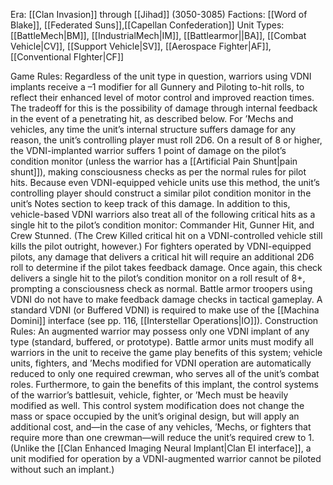 Era: [[Clan Invasion]] through [[Jihad]] (3050-3085)
Factions: [[Word of Blake]], [[Federated Suns]],[[Capellan Confederation]]
Unit Types: [[BattleMech|BM]], [[IndustrialMech|IM]], [[Battlearmor||BA]], [[Combat Vehicle|CV]], [[Support Vehicle|SV]], [[Aerospace Fighter|AF]], [[Conventional FIghter|CF]]

Game Rules: Regardless of the unit type in question, warriors using VDNI implants receive a –1 modifier for all Gunnery and Piloting to-hit rolls, to reflect their enhanced level of motor control and improved reaction times. The tradeoff for this is the possibility of damage through internal feedback in the event of a penetrating hit, as described below.
For ’Mechs and vehicles, any time the unit’s internal structure suffers damage for any reason, the unit’s controlling player must roll 2D6. On a result of 8 or higher, the VDNI-implanted warrior suffers 1 point of damage on the pilot’s condition monitor (unless the warrior has a [[Artificial Pain Shunt|pain shunt]]), making consciousness checks as per the normal rules for pilot hits. Because even VDNI-equipped vehicle units use this method, the unit’s controlling player should construct a similar pilot condition monitor in the unit’s Notes section to keep track of this damage. In addition to this, vehicle-based VDNI warriors also treat all of the following critical hits as a single hit to the pilot’s condition monitor: Commander Hit, Gunner Hit, and Crew Stunned.
(The Crew Killed critical hit on a VDNI-controlled vehicle still kills the pilot outright, however.)
For fighters operated by VDNI-equipped pilots, any damage that delivers a critical hit will require an additional 2D6 roll to determine if the pilot takes feedback damage. Once again, this check delivers a single hit to the pilot’s condition monitor on a roll result of 8+, prompting a consciousness check as normal.
Battle armor troopers using VDNI do not have to make feedback damage checks in tactical gameplay.
A standard VDNI (or Buffered VDNI) is required to make use of the [[Machina Domini]] interface (see pp. 116, [[Interstellar Operations|IO]]).
Construction Rules: An augmented warrior may possess only one VDNI implant of any type (standard, buffered, or prototype). Battle armor units must modify all warriors in the unit to receive the game play benefits of this system; vehicle units, fighters, and ’Mechs modified for VDNI operation are automatically reduced to only one required crewman, who serves all of the unit’s combat roles.
Furthermore, to gain the benefits of this implant, the control systems of the warrior’s battlesuit, vehicle, fighter, or ’Mech must be heavily modified as well. This control system modification does not change the mass or space occupied by the unit’s original design, but will apply an additional cost, and—in the case of any vehicles, ’Mechs, or fighters that require more than one crewman—will reduce the unit’s required crew to 1. (Unlike the [[Clan Enhanced Imaging Neural Implant|Clan EI interface]], a unit modified for operation by a VDNI-augmented warrior cannot be piloted without such an implant.)